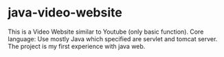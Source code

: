 # java-video-website
This is a Video Website similar to Youtube (only basic function).
Core language: Use mostly Java which specified are servlet and tomcat server.
The project is my first experience with java web.